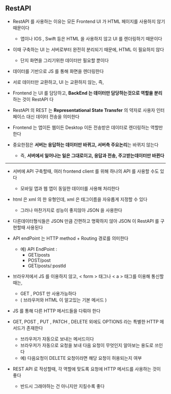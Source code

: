 ## RestAPI

- RestAPI 를 사용하는 이유는 모든 Frontend UI 가 HTML 페이지를 사용하지 않기 때문이다
  - 앱이나 IOS , Swift 등은 HTML 을 사용하지 않고 UI 를 렌더링하기 때문이다


- 이때 구축하는 UI 는 서버로부터 완전히 분리되기 때문에, HTML 이 필요하지 않다
  - 단지 화면을 그리기위한 데이터만 필요할 뿐이다


- 데이터를 기반으로 JS 를 통해 화면을 렌더링한다


- 서로 데이터만 교환하고, UI 는 교환하지 않는, 즉,


- Frontend 는 UI 를 담당하고, **BackEnd 는 데이터만 담당하는것으로 역할을 분리**하는 것이 RestAPI 다 


- RestAPI 의 REST 는 **Representational State Transfer** 의 약자로 사용자 인터페이스 대신 데이터 전송을 의미한다


- Frontend 는 앱이든 웹이든 Desktop 이든 전송받은 데이터로 렌더링하는 역할만 한다


- 중요한점은 **서버는 응답하는 데이터만 바뀌고, 서버측 주요논리**는 바뀌지 않는다
  - 즉, **서버에서 일어나는 일은 그대로이고, 응답과 전송, 주고받는데이터만 바뀐다**

---

- 서버에 API 구축할때, 여러 frontend client 를 위해 하나의 API 를 사용할 수도 있다
  - 모바일 앱과 웹 앱이 동일한 데이터를 사용해 처리한다
  

- html 은 xml 의 한 유형인데, xml 은 태그이름을 자유롭게 지정할 수 있다
  - 그러나 마찬가지로 성능이 좋지않아 JSON 을 사용한다


- 다른데이터형식들은 JSON 만큼 간편하고 명확하지 않아 JSON 이 RestAPI 를 구현할때 사용된다


- API endPoint 는 HTTP method + Routing 경로를 의미한다
  - 예) API EndPoint : 
    - GET/posts
    - POST/post
    - GET/posts/:postId


- 브라우저에서 JS 를 이용하지 않고, < form > 태그나 < a > 태그를 이용해 통신할때는,
  - GET , POST 만 사용가능하다
  - ( 브라우저와 HTML 이 알고있는 기본 메서드 )


- JS 를 통해 다른 HTTP 메서드들을 다뤄야 한다


- GET, POST , PUT , PATCH , DELETE 외에도 OPTIONS 라는 특별한 HTTP 메서드가 존재한다
  - 브라우저가 자동으로 보내는 메서드이다
  - 브라우저가 자동으로 요청을 보내 다음 요청이 무엇인지 알아보는 용도로 쓰인다
  - 예) 다음요청이 DELETE 요청이라면 해당 요청이 허용되는지 여부


- REST API 로 작성할때, 각 역할에 맞도록 요청에 HTTP 메서드를 사용하는 것이 좋다
  - 반드시 그래야하는 건 아니지만 지킬수록 좋다